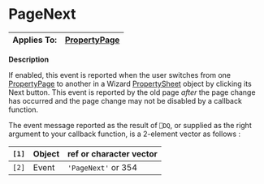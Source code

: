




<h1 class="heading"><span class="name">PageNext</span></h1>

| Applies To: | [PropertyPage](./propertypage.md) |
| --- | ---  |


**Description**


If enabled, this event is reported when the user switches from one [PropertyPage](./propertypage.md) to another in a Wizard [PropertySheet](./propertysheet.md) object by clicking its Next button. This event is reported by the old page *after* the page change has occurred and the page change may not be disabled by a callback function.


The event message reported as the result of `⎕DQ`, or supplied as the right argument to your callback function, is a 2-element vector as follows :


| `[1]` | Object | ref or character vector |
| --- | --- | ---  |
| `[2]` | Event | `'PageNext'` or 354 |



